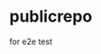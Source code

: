 # publicrepo
for e2e test
































































































































































































































































































































































































































































































































































































































































































































































































































































































































































































































































































































































































































































































































































































































































































































































































































































































































































































































































































































































































































































































































































































































































































































































































































































































































































































































































































